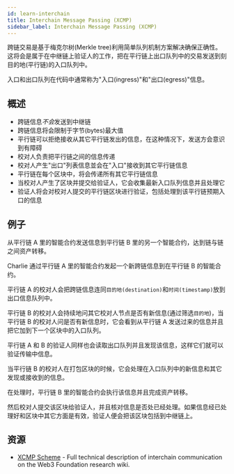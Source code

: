```yaml
---
id: learn-interchain
title: Interchain Message Passing (XCMP)
sidebar_label: Interchain Message Passing (XCMP)
---
```


跨链交易是基于梅克尔树(Merkle tree)利用简单队列机制方案解决确保正确性。这将会是属于在中继链上验证人的工作，把在平行链上出口队列中的交易发送到刻目的地(平行链)的入口队列中。

入口和出口队列在代码中通常称为"入口(ingress)"和"出口(egress)"信息。

## 概述

- 跨链信息*不会*发送到中继链
- 跨链信息将会限制于字节(bytes)最大值
- 平行链可以拒绝接收从其它平行链发出的信息，在这种情况下，发送方会意识到有障碍
- 校对人负责把平行链之间的信息传递
- 校对人产生"出口"列表信息並会在"入口"接收到其它平行链信息
- 平行链在每个区块中，将会传递所有其它平行链信息
- 当校对人产生了区块并提交给验证人，它会收集最新入口队列信息并且处理它
- 验证人将会对校对人提交的平行链区块进行验证，包括处理到该平行链预期入口的信息

## 例子

从平行链 A 里的智能合约发送信息到平行链 B 里的另一个智能合约，达到链与链之间资产转移。

Charlie 通过平行链 A 里的智能合约发起一个新跨链信息到在平行链 B 的智能合约。

平行链 A 的校对人会把跨链信息连同`目的地(destination)`和`时间(timestamp)`放到出口信息队列中。

平行链 B 的校对人会持续地问其它校对人节点是否有新信息(通过筛选`目的地`)，当平行链 B 的校对人问是否有新信息时，它会看到从平行链 A 发送过来的信息并且把它加到下一个区块中的入口队列。

平行链 A 和 B 的验证人同样也会读取出口队列并且发现该信息，这样它们就可以验证传输中信息。

当平行链 B 的校对人在打包区块的时候，它会处理在入口队列中的新信息和其它发现或接收到的信息。

在处理时，平行链 B 里的智能合约会执行该信息并且完成资产转移。

然后校对人提交该区块给验证人，并且核对信息是否处已经处理。如果信息经已处理好和区块中其它方面是有效，验证人便会把该区块包括到中继链上。

## 资源

- [XCMP Scheme](https://research.web3.foundation/en/latest/axiasolar/ICMP.html) - Full technical description of interchain communication on the Web3 Foundation research wiki.
